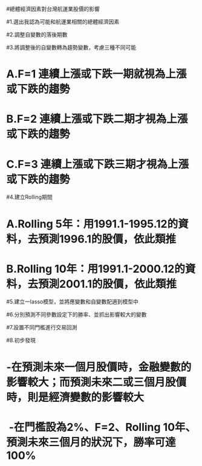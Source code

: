 #總體經濟因素對台灣航運業股價的影響

#1.選出我認為可能和航運業相關的總體經濟因素

#2.調整自變數的落後期數

#3.將調整後的自變數轉為趨勢變數，考慮三種不同可能
#  A.F=1 連續上漲或下跌一期就視為上漲或下跌的趨勢
#  B.F=2 連續上漲或下跌二期才視為上漲或下跌的趨勢
#  C.F=3 連續上漲或下跌三期才視為上漲或下跌的趨勢

#4.建立Rolling期間
#  A.Rolling 5年：用1991.1-1995.12的資料，去預測1996.1的股價，依此類推
#  B.Rolling 10年：用1991.1-2000.12的資料，去預測2001.1的股價，依此類推

#5.建立一lasso模型，並將應變數和自變數配適到模型中

#6.分別預測不同參數設定下的勝率、並抓出影響較大的變數

#7.設置不同門檻進行交易回測

#8.初步發現
#  -在預測未來一個月股價時，金融變數的影響較大；而預測未來二或三個月股價時，則是經濟變數的影響較大
#  -在門檻設為2%、F=2、Rolling 10年、預測未來三個月的狀況下，勝率可達100%
